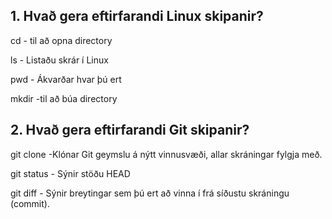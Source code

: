 ## 1. Hvað gera eftirfarandi Linux skipanir?

cd - til að opna directory

ls - Listaðu skrár í Linux

pwd - Ákvarðar hvar þú ert

mkdir -til að búa directory

## 2. Hvað gera eftirfarandi Git skipanir?
git clone -Klónar Git geymslu á nýtt vinnusvæði, allar skráningar fylgja með.

git status - Sýnir stöðu HEAD

git diff - Sýnir breytingar sem þú ert að vinna í frá síðustu skráningu (commit).